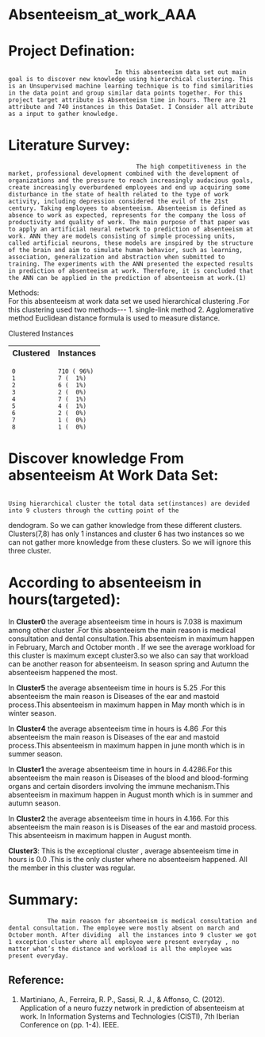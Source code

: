 # Absenteeism_at_work_AAA

# Project Defination: 
                                  In this absenteeism data set out main goal is to discover new knowledge using hierarchical clustering. This is an Unsupervised machine learning technique is to find similarities in the data point and group similar data points together. For this project target attribute is Absenteeism time in hours. There are 21 attribute and 740 instances in this DataSet. I Consider all attribute as a input to gather knowledge.


# Literature Survey: 
                                        The high competitiveness in the market, professional development combined with the development of organizations and the pressure to reach increasingly audacious goals, create increasingly overburdened employees and end up acquiring some disturbance in the state of health related to the type of work activity, including depression considered the evil of the 21st century. Taking employees to absenteeism. Absenteeism is defined as absence to work as expected, represents for the company the loss of productivity and quality of work. The main purpose of that paper was to apply an artificial neural network to prediction of absenteeism at work. ANN they are models consisting of simple processing units, called artificial neurons, these models are inspired by the structure of the brain and aim to simulate human behavior, such as learning, association, generalization and abstraction when submitted to training. The experiments with the ANN presented the expected results in prediction of absenteeism at work. Therefore, it is concluded that the ANN can be applied in the prediction of absenteeism at work.(1)
                                 
Methods:    
                  For this  absenteeism at work data set we used hierarchical clustering .For this clustering used two methods---
            1.  single-link method
             2. Agglomerative method
  Euclidean distance formula is used to measure distance.

Clustered Instances
   

| Clustered     | Instances           
| ------------- |:-------------
     0            710 ( 96%)
     1            7 (  1%)
     2            6 (  1%)
     3            2 (  0%)
     4            7 (  1%)
     5            4 (  1%)
     6            2 (  0%)
     7            1 (  0%)
     8            1 (  0%)



# Discover knowledge From absenteeism At Work Data Set:
                                                                                                        Using hierarchical cluster the total data set(instances) are devided into 9 clusters through the cutting point of the 
dendogram.  So we can gather knowledge from  these different clusters.
Clusters(7,8)  has only 1 instances  and cluster 6 has two instances so we can not gather more knowledge from these clusters. So we will ignore this three cluster.



# According to absenteeism in hours(targeted):

In **Cluster0** the average absenteeism time in hours is 7.038 is maximum among other cluster .For this absenteeism the main reason is medical consultation and dental consultation.This absenteeism in maximum happen in February, March and October month . If we see the average  workload  for this cluster is maximum except cluster3.so we also can say that workload can be another reason for absenteeism. In season spring and Autumn the absenteeism happened the most.


In **Cluster5** the average absenteeism time in hours is 5.25 .For this absenteeism the main reason is Diseases of the ear and mastoid process.This absenteeism in maximum happen in May month which is in winter season.


In **Cluster4** the average absenteeism time in hours is 4.86 .For this absenteeism the main reason is Diseases of the ear and mastoid process.This absenteeism in maximum happen in june month which is in summer season. 


In **Cluster1** the average absenteeism time in hours in 4.4286.For this absenteeism the main reason is Diseases of the blood and blood-forming organs and certain disorders involving the immune mechanism.This absenteeism in maximum happen in August month which is in summer and autumn season. 


In **Cluster2** the average absenteeism time in hours in 4.166. For this absenteeism the main reason is is Diseases of the ear and mastoid process. This absenteeism in maximum happen in August month. 


 **Cluster3**: This is the exceptional cluster , average absenteeism time in hours is  0.0 .This is the only cluster where no absenteeism happened. All the member in this cluster was regular. 
 



# Summary:
               The main reason for absenteeism is medical consultation and dental consultation. The employee were mostly absent on march and October month. After dividing  all the instances into 9 cluster we got 1 exception cluster where all employee were present everyday , no matter what’s the distance and workload is all the employee was present everyday.
                                              


## Reference:

1. Martiniano, A., Ferreira, R. P., Sassi, R. J., & Affonso, C. (2012). Application of a neuro fuzzy network in prediction of absenteeism at work. In Information Systems and Technologies (CISTI), 7th Iberian Conference on (pp. 1-4). IEEE.




